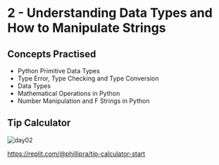 #  2 - Understanding Data Types and How to Manipulate Strings
## Concepts Practised
- Python Primitive Data Types
- Type Error, Type Checking and Type Conversion
- Data Types
- Mathematical Operations in Python
- Number Manipulation and F Strings in Python
## Tip Calculator
![day02](https://user-images.githubusercontent.com/98851253/154178407-2fd555e2-2bdd-4a87-ad03-477e07cb307e.gif)

https://replit.com/@phillipra/tip-calculator-start
